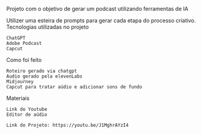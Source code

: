 Projeto com o objetivo de gerar um podcast utilizando ferramentas de IA 

Utilizer uma esteira de prompts para gerar cada etapa do processo criativo.
Tecnologias utilizadas no projeto

    ChatGPT
    Adobe Podcast
    Capcut

Como foi feito 

    Roteiro gerado via chatgpt
    Audio gerado pela elevenLabs
    Midjourney 
    Capcut para tratar aúdio e adicionar sons de fundo

Materiais

    Link do Youtube 
    Editor de aúdio

    Link do Projeto: https://youtu.be/J1MghrAYzI4


